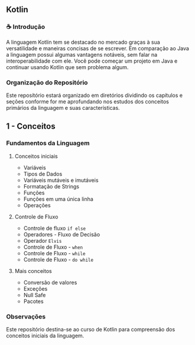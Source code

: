 ## Kotlin
 
### :coffee: Introdução
A linguagem Kotlin tem se destacado no mercado graças à sua versatilidade e maneiras concisas de se escrever. Em comparação ao Java a linguagem possui algumas vantagens notáveis, sem falar na interoperabilidade com ele. Você pode começar um projeto em Java e continuar usando Kotlin que sem problema algum. 

### Organização do Repositório 
Este reposítório estará organizado em diretórios dividindo os capítulos e seções conforme for me aprofundando nos estudos dos conceitos primários da linguagem e suas características.

## 1 - Conceitos
### Fundamentos da Linguagem  

1. Conceitos iniciais
	* Variáveis 
	* Tipos de Dados
	* Variáveis mutáveis e imutáveis 
	* Formatação de Strings
	* Funções 
	* Funções em uma única linha 
	* Operações       

2. Controle de Fluxo
	* Controle de fluxo `if else`
	* Operadores - Fluxo de Decisão
	* Operador `Elvis`
	* Controle de Fluxo - `when`
	* Controle de Fluxo - `while`
	* Controle de Fluxo - `do while`

3. Mais conceitos 
	* Conversão de valores 	
	* Exceções 
	* Null Safe
	* Pacotes 


### Observações 
Este repositório destina-se ao curso de Kotlin para compreensão dos conceitos iniciais da linguagem. 



